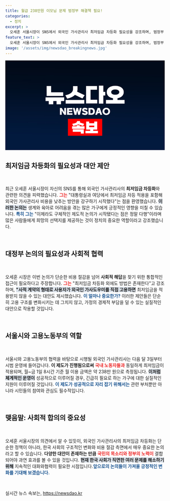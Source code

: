 ```yaml
---
title: 월급 238만원 이모님 문제 범정부 해결책 필요!
categories:
  - 정치
excerpt: >
  오세훈 서울시장이 SNS에서 외국인 가사관리사 최저임금 차등화 필요성을 강조하며, 범정부 논의를 촉구했습니다. 최저임금 차등화 외에 사적 계약으로 직접 고용할 수 있다며 다양한 해결책을 제시하는 그가 전하는 정치의 역할은 무엇일까요? 클릭해서 확인하세요!
feature_text: >
  오세훈 서울시장이 SNS에서 외국인 가사관리사 최저임금 차등화 필요성을 강조하며, 범정부 논의를 촉구했습니다. 최저임금 차등화 외에 사적 계약으로 직접 고용할 수 있다며 다양한 해결책을 제시하는 그가 전하는 정치의 역할은 무엇일까요? 클릭해서 확인하세요!
image: '/assets/img/newsdao_breakingnews.jpg'
---
```


<p><img src="/assets/img/newsdao_breakingnews.jpg" alt="koreaapp 속보" /></p>

<h2 data-ke-size="size26">최저임금 차등화의 필요성과 대안 제안</h2>

<p data-ke-size="size16">&nbsp;</p>

<p>최근 오세훈 서울시장이 자신의 SNS를 통해 외국인 가사관리사의 <b>최저임금 차등화</b>와 관련한 의견을 피력했습니다. <b><span style="color: #ee2323;">그는</span></b> "대통령실과 여당에서 최저임금 차등 적용을 포함해 외국인 가사관리사 비용을 낮추는 방안을 강구하기 시작했다"는 점을 환영했습니다. <b><span style="background-color: #21538527;">이러한 논의는</span></b> 생계와 육아로 어려움을 겪는 많은 가구에게 긍정적인 영향을 미칠 수 있습니다. <b><span style="color: #1a5490;">특히 그는</span></b> "이제라도 구체적인 제도적 논의가 시작됐다는 점은 정말 다행"이라며 많은 사람들에게 희망의 선택지를 제공하는 것이 정치의 중요한 역할이라고 강조했습니다.</p>

<p data-ke-size="size16">&nbsp;</p>

<h2 data-ke-size="size26">대정부 논의의 필요성과 사회적 협력</h2>

<p data-ke-size="size16">&nbsp;</p>

<p>오세훈 시장은 이번 논의가 단순한 비용 절감을 넘어 <b>사회적 해답</b>을 찾기 위한 통합적인 접근이 필요하다고 주장합니다. <b><span style="color: #ee2323;">그는</span></b> "최저임금 차등화 외에도 방법은 존재한다"고 강조하며, <b><span style="background-color: #21538527;">"사적 계약의 형태로 사용자가 외국인 가사도우미를 직접 고용하면</span></b> 최저임금을 적용받지 않을 수 있는 대안도 제시했습니다. <b><span style="color: #1a5490;">이 얼마나 중요한가?</span></b> 이러한 제안들은 단순히 고용 구조를 변화시키는 데 그치지 않고, 가정의 경제적 부담을 덜 수 있는 실질적인 대안으로 작용할 것입니다.</p>

<p data-ke-size="size16">&nbsp;</p>

<h2 data-ke-size="size26">서울시와 고용노동부의 역할</h2>

<p data-ke-size="size16">&nbsp;</p>

<p>서울시와 고용노동부의 협력을 바탕으로 시행될 외국인 가사관리사는 다음 달 3일부터 시범 운영에 들어갑니다. <b>이 제도가 진행됨으로써</b> <b><span style="color: #ee2323;">국내 노동자들과</span></b> 동일하게 최저임금이 적용되며, 월~금 1일 8시간 기준 월 이용 금액은 약 238만 원으로 측정됩니다. <b><span style="background-color: #21538527;">이처럼 체계적인 운영이</span></b> 성공적으로 이루어질 경우, 긴급히 필요로 하는 가구에 대한 실질적인 지원이 이루어질 것입니다. <b><span style="color: #1a5490;">이 제도가 성공적으로 자리 잡기 위해서는</span></b> 관련 부처뿐만 아니라 시민들의 참여와 관심도 필수적입니다.</p>

<p data-ke-size="size16">&nbsp;</p>

<h2 data-ke-size="size26">맺음말: 사회적 합의의 중요성</h2>

<p data-ke-size="size16">&nbsp;</p>

<p>오세훈 서울시장의 의견에서 알 수 있듯이, 외국인 가사관리사의 최저임금 차등화는 단순한 정책이 아니라, 한국 사회의 구조적인 변화와 비용 절감 측면에서 매우 중요한 논의라고 할 수 있습니다. <b>다양한 대안이 존재하는 만큼</b> <b><span style="color: #ee2323;">국민의 목소리와 정부의 노력이</span></b> 결합되어야 과연 효과를 볼 수 있을 것입니다. <b><span style="background-color: #21538527;">현재 한국 사회가 직면한 여러 문제를 해소하기 위해</span></b> 지속적인 대화와협력이 필요한 시점입니다.<b><span style="color: #1a5490;">앞으로의 논의들이 가져올 긍정적인 변화를 기대해 보겠습니다.</span></b></p>

<p data-ke-size="size16">&nbsp;</p>
실시간 뉴스 속보는, <a href="https://newsdao.kr" rel="dofollow">https://newsdao.kr</a>


